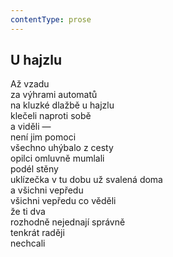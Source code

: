 ```yaml
---
contentType: prose
---
```


## U hajzlu

Až vzadu  
za výhrami automatů  
na kluzké dlažbě u hajzlu  
klečeli naproti sobě  
a viděli —  
není jim pomoci  
všechno uhýbalo z cesty  
opilci omluvně mumlali  
podél stěny  
uklízečka v tu dobu už svalená doma  
a všichni vepředu  
všichni vepředu co věděli  
že ti dva  
rozhodně nejednají správně  
tenkrát raději  
nechcali
